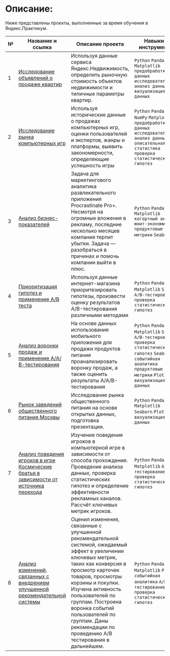 # Описание:
Ниже представлены проекты, выполненные за время обучения в Яндекс.Практикум.

| № | Название и ссылка | Описание проекта | Навыки и инструменты |
|---|-------------------|------------------|---------------------|
| 1 | [Исследование объявлений о продаже квартир](https://github.com/dickeymickey/myprojects/blob/main/%D0%98%D1%81%D1%81%D0%BB%D0%B5%D0%B4%D0%BE%D0%B2%D0%B0%D1%82%D0%B5%D0%BB%D1%8C%D1%81%D0%BA%D0%B8%D0%B9%20%D0%B0%D0%BD%D0%B0%D0%BB%D0%B8%D0%B7%20%D0%B4%D0%B0%D0%BD%D0%BD%D1%8B%D1%85.ipynb) | Используя данные сервиса Яндекс.Недвижимость, определить рыночную стоимость объектов недвижимости и типичные параметры квартир. | ``Python`` ``Pandas`` ``Matplotlib`` ``предобработка данных`` ``исследовательский анализ данных`` ``визуализация данных``  |
| 2 | [Исследование рынка компьютерных игр](https://github.com/dickeymickey/myprojects/blob/main/%D0%98%D1%81%D1%81%D0%BB%D0%B5%D0%B4%D0%BE%D0%B2%D0%B0%D0%BD%D0%B8%D0%B5%20%D1%80%D1%8B%D0%BD%D0%BA%D0%B0%20%D0%BA%D0%BE%D0%BC%D0%BF%D1%8C%D1%8E%D1%82%D0%B5%D1%80%D0%BD%D1%8B%D1%85%20%D0%B8%D0%B3%D1%80.ipynb) | Используя исторические данные о продажах компьютерных игр, оценки пользователей и экспертов, жанры и платформы, выявить закономерности, определяющие успешность игры  | ``Python`` ``Pandas`` ``NumPy`` ``Matplotlib`` ``предобработка данных`` ``исследовательский анализ данных`` ``описательная статистика`` ``проверка статистических гипотез`` |
| 3 | [Анализ бизнес-показателей](https://github.com/dickeymickey/myprojects/blob/main/%D0%90%D0%BD%D0%B0%D0%BB%D0%B8%D0%B7%20%D0%B1%D0%B8%D0%B7%D0%BD%D0%B5%D1%81-%D0%BF%D0%BE%D0%BA%D0%B0%D0%B7%D0%B0%D1%82%D0%B5%D0%BB%D0%B5%D0%B9.ipynb) | Задача для маркетингового аналитика развлекательного приложения Procrastinate Pro+. Несмотря на огромные вложения в рекламу, последние несколько месяцев компания терпит убытки. Задача — разобраться в причинах и помочь компании выйти в плюс.| ``Python`` ``Pandas`` ``Matplotlib`` ``когортный анализ`` ``юнит-экономика`` ``продуктовые метрики`` ``Seaborn`` |
| 4 | [Приоритизация гипотез и применение А/В теста](https://github.com/dickeymickey/myprojects/blob/main/%D0%9F%D1%80%D0%B8%D0%BE%D1%80%D0%B8%D1%82%D0%B8%D0%B7%D0%B0%D1%86%D0%B8%D1%8F%20%D0%B3%D0%B8%D0%BF%D0%BE%D1%82%D0%B5%D0%B7%20%D0%B8%20%D0%BF%D1%80%D0%B8%D0%BC%D0%B5%D0%BD%D0%B5%D0%BD%D0%B8%D0%B5%20%D0%90%D0%92%20%D1%82%D0%B5%D1%81%D1%82%D0%B0.ipynb) | Используя данные интернет-магазина приоритезировать гипотезы, произвести оценку результатов A/B-тестирования различными методами | ``Python`` ``Pandas`` ``Matplotlib`` ``SciPy`` ``A/B-тестирование`` ``проверка статистических гипотез`` |
| 5 | [Анализ воронки продаж и применение А/А/В-тестирования](https://goo.su/ZktXE0n) | На основе данных использования мобильного приложения для продажи продуктов питания проанализировать воронку продаж, а также оценить результаты A/A/B-тестирования  | ``Python`` ``Pandas`` ``Matplotlib`` ``SciPy`` ``A/B-тестирование`` ``проверка статистических гипотез`` ``Seaborn`` ``событийная аналитика`` ``продуктовые метрики`` ``Plotly`` ``визуализация данных`` |
| 6 | [Рынок заведений общественного питания Москвы](https://goo.su/OBNBB) | Исследование рынка общественного питания на основе открытых данных, подготовка презентации. | ``Python`` ``Pandas`` ``Matplotlib`` ``Seaborn`` ``Plotly`` ``визуализация данных`` |
| 7 | [Анализ поведения игроков в игре Космические братья в зависимости от источника перехода](https://goo.su/3TV8p5a) | Изучение поведения игроков в компьютерной игре в зависимости от способа прохождения. Проведение анализа данных, проверка статистических гипотез и определение эффективности рекламных каналов. Рассчёт ключевых метрик игроков. | ``Python`` ``Pandas`` ``Matplotlib`` ``A/B-тестирование`` ``проверка статистических гипотез`` |
| 8 | [Анализ изменений, связанных с внедрением улучшенной рекомендательной системы](https://goo.su/1Jbnx) | Оценил изменения, связанные с улучшенной рекомендательной системой, ожидаемый эффект в увеличении ключевых метрик, таких как конверсия в просмотр карточек товаров, просмотры корзины и покупки. Изучена активность пользователей по группам. Построена воронка событий пользователей по группам. Даны рекомендации по проведению А/В тестирования в дальнейшем. | ``Python`` ``Pandas`` ``Matplotlib`` ``Plotly`` ``событийная аналитика`` ``A/B-тестирование`` ``проверка статистических гипотез`` |

